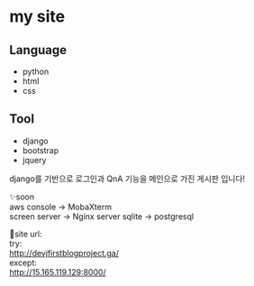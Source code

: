 


# my site



## Language

- python
- html
- css

## Tool

- django
- bootstrap
- jquery

django를 기반으로 로그인과 QnA 기능을 메인으로 가진 게시판 입니다!

✨soon  
aws console -> MobaXterm  
screen server -> Nginx server
sqlite -> postgresql

🎊site url:  
try:  
  http://devjfirstblogproject.ga/  
except:  
  http://15.165.119.129:8000/

